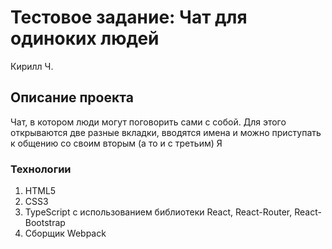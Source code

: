 # Тестовое задание: Чат для одиноких людей
Кирилл Ч.

## Описание проекта
Чат, в котором люди могут поговорить сами с собой. Для этого открываются две разные вкладки, вводятся имена и можно приступать к общению со своим вторым (а то и с третьим) Я

### Технологии

1. HTML5
2. CSS3
3. TypeScript с использованием библиотеки React, React-Router, React-Bootstrap
4. Сборщик Webpack
